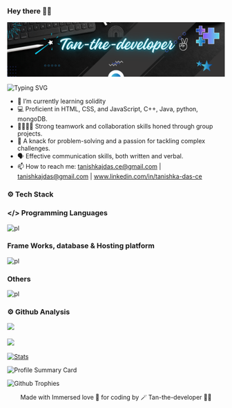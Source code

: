 ### Hey there 👋🏻 

![Tan-the-developer✌](https://github.com/tanishka786/tanishka786/blob/main/Black%20Bg.png)

![Typing SVG](https://readme-typing-svg.herokuapp.com?font=poppins&color=00ffff&size=24&width=600&lines=👩🏻‍💻BuddingSoftwareEngineer)

- 🌱 I’m currently learning solidity
- 💻 Proficient in HTML, CSS, and JavaScript, C++, Java, python, mongoDB.
- 🫱🏼‍🫲🏻 Strong teamwork and collaboration skills honed through group projects.
- 🔧 A knack for problem-solving and a passion for tackling complex challenges.
- 🗣️ Effective communication skills, both written and verbal.
- 📫 How to reach me: tanishkajdas.ce@gmail.com | tanishkajdas@gmail.com | www.linkedin.com/in/tanishka-das-ce 

### ⚙️ Tech Stack

### </> Programming Languages
![pl](https://skillicons.dev/icons?i=js,html,css,java,python,solidity)

### Frame Works, database & Hosting platform
![pl](https://skillicons.dev/icons?i=react,nodejs,mongodb,mysql,netlify)

### Others
![pl](https://skillicons.dev/icons?i=aws,gcp,docker,kubernetes,npm,git,github,vscode)

### ⚙️ Github Analysis

<p align="left"> 
  <a href="https://github.com/tanishka786"> 
    <img height="190" src="https://github-readme-stats.vercel.app/api?username=tanishka786&show_icons=truet&include_all_commits=true&count-private=true&theme=transparent"/>
    <br>
    <br>
    <img height="190" src="https://github-readme-stats.vercel.app/api/top-langs/?username=tanishka786&layout=compact&langs_count=9&theme=transparent"/>
  </a>
</p>

<p align="left"> 
  <a href="https://github.com/tanishka786"> 
  <img height="200cm" src="https://github-stats-alpha.vercel.app/api/?username=tanishka786&cc=333333&tc=000000&ic=00ffff" alt="Stats"/>
  </a>
</p>

<p align="left"> 
  <img height="200cm" src="https://github-profile-summary-cards.vercel.app/api/cards/profile-details?username=tanishka786&theme=transparent" alt="Profile Summary Card"/>
</p>

<p align="left"> 
  <img src="https://github-profile-trophy.vercel.app/?username=tanishka786&theme=algolia" alt="Github Trophies"/>
</p>
<p align="center"> Made with Immersed love 💖 for coding by 🪄 Tan-the-developer ✌🏻</p>
 

